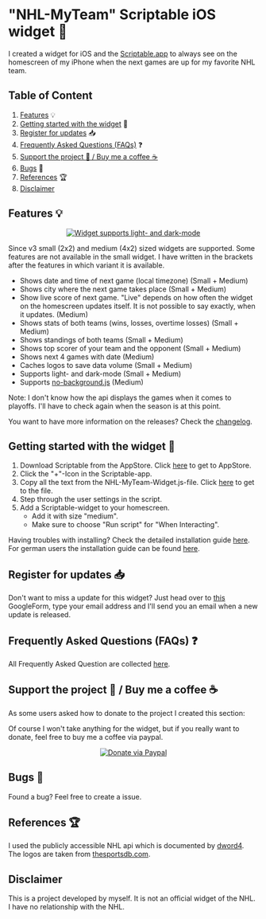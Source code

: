 

# "NHL-MyTeam" Scriptable iOS widget  🏒
I created a widget for iOS and the [Scriptable.app](https://scriptable.app/) to always see on the homescreen of my iPhone when the next games are up for my favorite NHL team.

## Table of Content

1.  [Features](https://github.com/thisisevanfox/nhl-my-team-ios-widget#features-) 💡
2.  [Getting started with the widget](https://github.com/thisisevanfox/nhl-my-team-ios-widget#getting-started-with-the-widget-) 🚀
3.  [Register for updates](https://github.com/thisisevanfox/nhl-my-team-ios-widget#register-for-updates-) 📥
4.  [Frequently Asked Questions (FAQs)](https://github.com/thisisevanfox/nhl-my-team-ios-widget#frequently-asked-questions-faqs-) ❓
5. [Support the project 💪 / Buy me a coffee ☕](https://github.com/thisisevanfox/nhl-my-team-ios-widget#support-the-project---buy-me-a-coffee-)
6. [Bugs](https://github.com/thisisevanfox/nhl-my-team-ios-widget#bugs-) 🐞
7. [References](https://github.com/thisisevanfox/nhl-my-team-ios-widget#references-) 🏆
8. [Disclaimer](https://github.com/thisisevanfox/nhl-my-team-ios-widget#disclaimer)

## Features 💡      
<p align="center">
<a href="https://i.ibb.co/m4B9KPz/Screenshotv3.png"><img src="https://i.ibb.co/Ctjf1gc/Screenshotv3small.png" alt="Widget supports light- and dark-mode" border="0" /></a>
</p>  

Since v3 small (2x2) and medium (4x2) sized widgets are supported. Some features are not available in the small widget. I have written in the brackets after the features in which variant it is available.
                                                     
* Shows date and time of next game (local timezone) (Small + Medium)
* Shows city where the next game takes place (Small + Medium)
* Show live score of next game. "Live" depends on how often the widget on the homescreen updates itself. It is not possible to say exactly, when it updates. (Medium)
* Shows stats of both teams (wins, losses, overtime losses) (Small + Medium) 
* Shows standings of both teams (Small + Medium)
* Shows top scorer of your team and the opponent (Small + Medium)
* Shows next 4 games with date (Medium)
* Caches logos to save data volume (Small + Medium)  
* Supports light- and dark-mode (Small + Medium) 
* Supports [no-background.js](https://github.com/supermamon/scriptable-no-background) (Medium)

Note: I don't know how the api displays the games when it comes to playoffs. I'll have to check again when the season is at this point.

You want to have more information on the releases? Check the [changelog](https://github.com/thisisevanfox/nhl-my-team-ios-widget/blob/main/Changelog.md).

## Getting started with the widget 🚀
1. Download Scriptable from the AppStore. Click [here](https://apps.apple.com/us/app/scriptable/id1405459188?uo=4) to get to AppStore.
2. Click the "+"-Icon in the Scriptable-app.
3. Copy all the text from the NHL-MyTeam-Widget.js-file. Click [here](https://raw.githubusercontent.com/thisisevanfox/nhl-my-team-ios-widget/main/NHL-MyTeam-Widget.js) to get to the file.
4. Step through the user settings in the script.
5. Add a Scriptable-widget to your homescreen.
   * Add it with size "medium".
   * Make sure to choose "Run script" for "When Interacting".

Having troubles with installing? Check the detailed installation guide [here](https://github.com/thisisevanfox/nhl-my-team-ios-widget/blob/main/Installation%20guide.md). For german users the installation guide can be found [here](https://github.com/thisisevanfox/nhl-my-team-ios-widget/blob/main/Installationsanleitung.md).
   
## Register for updates 📥
Don't want to miss a update for this widget? Just head over to [this](https://forms.gle/4SBmYLcVgzFak7SZ9) GoogleForm, type your email address and I'll send you an email when a new update is released.
   
## Frequently Asked Questions (FAQs) ❓
All Frequently Asked Question are collected [here](https://github.com/thisisevanfox/nhl-my-team-ios-widget/blob/main/FAQ.md).

## Support the project 💪 / Buy me a coffee ☕
As some users asked how to donate to the project I created this section:

Of course I won't take anything for the widget, but if you really want to donate, feel free to buy me a coffee via paypal.

<p align="center">
<a href="http://paypal.me/thisisevanfox" target="_blank"><img src="https://camo.githubusercontent.com/74865d9b3ad7b0a216f64653cee3d2027790220fb7b0302cf693e5a9e7c20c7a/68747470733a2f2f696d672e736869656c64732e696f2f62616467652f70617970616c2d646f6e6174652d79656c6c6f772e737667" alt="Donate via Paypal" border="0" /></a>
</p>  

## Bugs 🐞
Found a bug? Feel free to create a issue.

## References 🏆
I used the publicly accessible NHL api which is documented by [dword4](https://gitlab.com/dword4/nhlapi). The logos are taken from [thesportsdb.com](https://thesportsdb.com). 

## Disclaimer
This is a project developed by myself. It is not an official widget of the NHL. I have no relationship with the NHL.
